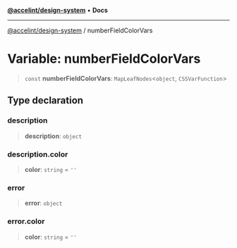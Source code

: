 [**@accelint/design-system**](../README.md) • **Docs**

***

[@accelint/design-system](../README.md) / numberFieldColorVars

# Variable: numberFieldColorVars

> `const` **numberFieldColorVars**: `MapLeafNodes`\<`object`, `CSSVarFunction`\>

## Type declaration

### description

> **description**: `object`

### description.color

> **color**: `string` = `''`

### error

> **error**: `object`

### error.color

> **color**: `string` = `''`
